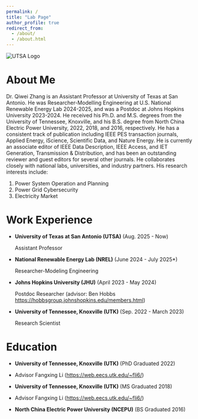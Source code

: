 ```yaml
---
permalink: /
title: "Lab Page"
author_profile: true
redirect_from: 
  - /about/
  - /about.html
---
```


![UTSA Logo](https://qzhang41.github.io/images/logo.png)

# About Me
Dr. Qiwei Zhang is an Assistant Professor at University of Texas at San Antonio. He was Researcher-Modelling Engineering at U.S. National Renewable Energy Lab 2024-2025, and was a Postdoc at Johns Hopkins University 2023-2024. He received his Ph.D. and M.S. degrees from the University of Tennessee, Knoxville, and his B.S. degree from North China Electric Power University, 2022, 2018, and 2016, respectively. He has a consistent track of publication including IEEE PES transaction journals, Applied Energy, iScience, Scientific Data, and Nature Energy. He is currently an associate editor of IEEE Data Description, IEEE Access, and IET Generation, Transmission & Distribution, and has been an outstanding reviewer and guest editors for several other journals. He collaborates closely with national labs, universities, and industry partners. His research interests include:
1. Power System Operation and Planning
2. Power Grid Cybersecurity
3. Electricity Market

# Work Experience

* **University of Texas at San Antonio (UTSA)** (Aug. 2025 - Now)

  Assistant Professor

* **National Renewable Energy Lab (NREL)** (June 2024 - July 2025*)

  Researcher-Modeling Engineering

* **Johns Hopkins University (JHU)** (April 2023 - May 2024)

  Postdoc Researcher (advisor: Ben Hobbs https://hobbsgroup.johnshopkins.edu/members.html)

* **University of Tennessee, Knoxville (UTK)** (Sep. 2022 - March 2023)

  Research Scientist

# Education

* **University of Tennessee, Knoxville (UTK)** (PhD Graduated 2022)
*   Advisor Fangxing Li (https://web.eecs.utk.edu/~fli6/)

* **University of Tennessee, Knoxville (UTK)** (MS Graduated 2018)
*   Advisor Fangxing Li (https://web.eecs.utk.edu/~fli6/)

* **North China Electric Power University (NCEPU)** (BS Graduated 2016)

